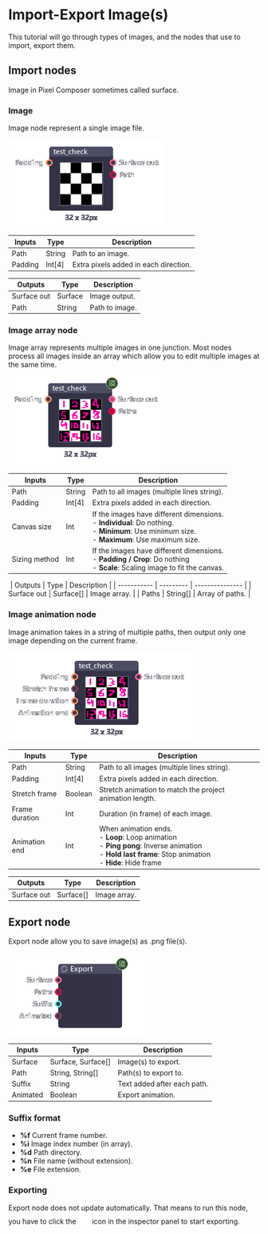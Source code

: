 # Import-Export Image(s)

​This tutorial will go through types of images, and the nodes that use to import, export them.

## Import nodes

Image in Pixel Composer sometimes called surface. 

### Image

Image node represent a single image file.

![](../img/nodes/node_image.png)

| Inputs  | Type   | Description                           |
| ------- | ------ | ------------------------------------- |
| Path    | String | Path to an image.                     |
| Padding | Int[4] | Extra pixels added in each direction. |

| Outputs     | Type    | Description    |
| ----------- | ------- | -------------- |
| Surface out | Surface | Image output.  |
| Path        | String  | Path to image. |

### Image array node

​Image array represents multiple images in one junction. Most nodes process all images inside an array which allow you to edit multiple images at the same time.

![](../img/nodes/node_image_array.png)

| Inputs        | Type   | Description                                                  |
| ------------- | ------ | ------------------------------------------------------------ |
| Path          | String | Path to all images (multiple lines string).                  |
| Padding       | Int[4] | Extra pixels added in each direction.                        |
| Canvas size   | Int    | If the images have different dimensions.<br />- **Individual**: Do nothing.<br />- **Minimum**: Use minimum size.<br />- **Maximum**: Use maximum size. |
| Sizing method | Int    | If the images have different dimensions.<br />- **Padding / Crop**: Do nothing<br />- **Scale**: Scaling image to fit the canvas. |
​
| Outputs     | Type      | Description     |
| ----------- | --------- | --------------- |
| Surface out | Surface[] | Image array.    |
| Paths       | String[]  | Array of paths. |

### Image animation node

​Image animation takes in a string of multiple paths, then output only one image depending on the current frame.

![](../img/nodes/node_image_animation.png)

| Inputs         | Type    | Description                                                  |
| -------------- | ------- | ------------------------------------------------------------ |
| Path           | String  | Path to all images (multiple lines string).                  |
| Padding        | Int[4]  | Extra pixels added in each direction.                        |
| Stretch frame  | Boolean | Stretch animation to match the project animation length.     |
| Frame duration | Int     | Duration (in frame) of each image.                           |
| Animation end  | Int     | When animation ends.<br />- **Loop**: Loop animation<br />- **Ping pong**: Inverse animation<br />- **Hold last frame**: Stop animation<br />- **Hide**: Hide frame |

| Outputs     | Type      | Description  |
| ----------- | --------- | ------------ |
| Surface out | Surface[] | Image array. |

## Export node

​Export node allow you to save image(s) as .png file(s).

![](../img/nodes/node_export.png)

| Inputs   | Type               | Description                 |
| -------- | ------------------ | --------------------------- |
| Surface  | Surface, Surface[] | Image(s) to export.         |
| Path     | String, String[]   | Path(s) to export to.       |
| Suffix   | String             | Text added after each path. |
| Animated | Boolean            | Export animation.           |

### Suffix format

- **%f**  Current frame number.
- **%i**  Image index number (in array).
- **%d**  Path directory.
- **%n**  File name (without extension).
- **%e**  File extension.

### Exporting

​Export node does not update automatically. That means to run this node, you have to click the ![](../img/01_p0_refresh.png) icon in the inspector panel to start exporting.

